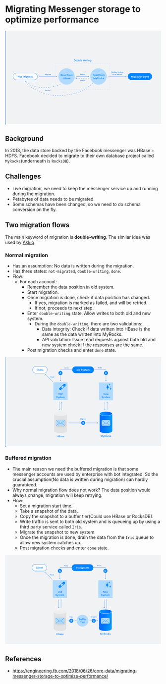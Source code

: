 # Migrating Messenger storage to optimize performance

![img.png](resources/intro.png)

## Background

In 2018, the data store backed by the Facebook messenger was HBase + HDFS. Facebook decided to migrate to their own database
project called `MyRocks`(underneath is `RocksDB`).

## Challenges

- Live migration, we need to keep the messenger service up and running during the migration.
- Petabytes of data needs to be migrated.
- Some schemas have been changed, so we need to do schema conversion on the fly.

## Two migration flows

The main keyword of migration is **double-writing**. The similar idea was used by
[Akkio](../managing-data-store-locality-at-scale-with-akkio/readme.md#how-does-u-shard-migrated)

### Normal migration

- Has an assumption: No data is written during the migration.
- Has three states: `not-migrated`, `double-writing`, `done`.
- Flow:
  - For each account:
    - Remember the data position in old system.
    - Start migration.
    - Once migration is done, check if data position has changed.
      - If yes, migration is marked as failed, and will be retried.
      - If not, proceeds to next step.
    - Enter `double-writing` state. Allow writes to both old and new system.
      - During the `double-writing`, there are two validations:
        - Data integrity: Check if data written into HBase is the same as the data written into MyRocks.
        - API validation: Issue read requests against both old and new system check if the responses are the same.
    - Post migration checks and enter `done` state.

![img_1.png](resources/normal-migration.png)

### Buffered migration

- The main reason we need the buffered migration is that some messenger accounts are used by enterprise with bot integrated.
  So the crucial assumption(No data is written during migration) can hardly guaranteed.
- Why normal migration flow does not work? The data position would always change, migration will keep retrying.
- Flow:
  - Set a migration start time.
  - Take a snapshot of the data.
  - Copy the snapshot to a buffer tier(Could use HBase or RocksDB).
  - Write traffic is sent to both old system and is queueing up by using a third party service called `Iris`.
  - Migrate the snapshot to new system.
  - Once the migration is done, drain the data from the `Iris` queue to allow new system catches up.
  - Post migration checks and enter `done` state.

![img.png](resources/buffered-migration.png)

## References

- <https://engineering.fb.com/2018/06/26/core-data/migrating-messenger-storage-to-optimize-performance/>